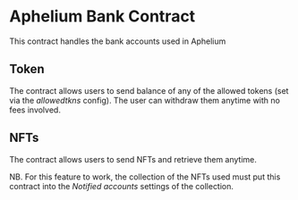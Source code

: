 # Aphelium Bank Contract
This contract handles the bank accounts used in Aphelium

## Token
The contract allows users to send balance of any of the allowed tokens (set via the *allowedtkns* config). The user can withdraw them anytime with no fees involved.

## NFTs
The contract allows users to send NFTs and retrieve them anytime.

NB. For this feature to work, the collection of the NFTs used must put this contract into the *Notified accounts* settings of the collection.
